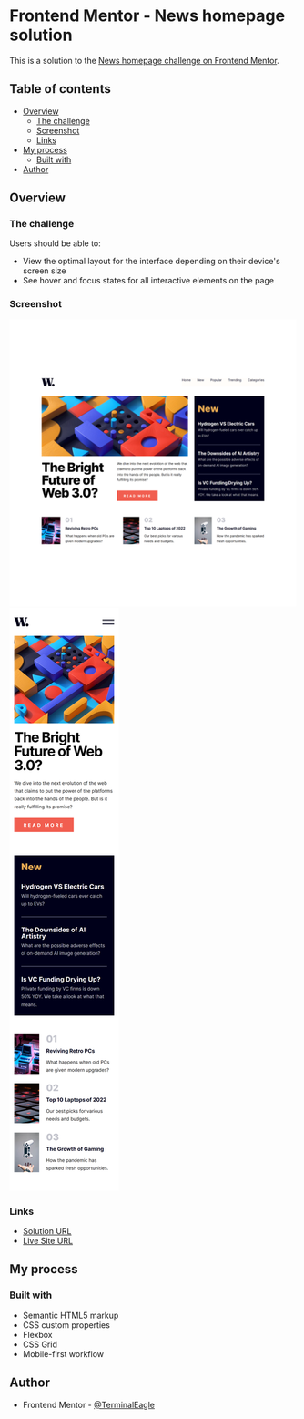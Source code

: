 # Frontend Mentor - News homepage solution

This is a solution to the [News homepage challenge on Frontend Mentor](https://www.frontendmentor.io/challenges/news-homepage-H6SWTa1MFl).

## Table of contents

-   [Overview](#overview)
    -   [The challenge](#the-challenge)
    -   [Screenshot](#screenshot)
    -   [Links](#links)
-   [My process](#my-process)
    -   [Built with](#built-with)
-   [Author](#author)

## Overview

### The challenge

Users should be able to:

-   View the optimal layout for the interface depending on their device's screen size
-   See hover and focus states for all interactive elements on the page

### Screenshot

![](/screenshots/desktop-design.png)
![](/screenshots/mobile-design.png)

### Links

-   [Solution URL](https://github.com/TerminalEagle/news-homepage-main)
-   [Live Site URL](https://earnest-gnome-69fe8e.netlify.app/)

## My process

### Built with

-   Semantic HTML5 markup
-   CSS custom properties
-   Flexbox
-   CSS Grid
-   Mobile-first workflow

## Author

-   Frontend Mentor - [@TerminalEagle](https://www.frontendmentor.io/profile/TerminalEagle)
